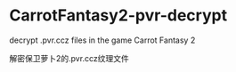 # CarrotFantasy2-pvr-decrypt
decrypt .pvr.ccz files in the game Carrot Fantasy 2

解密保卫萝卜2的.pvr.ccz纹理文件
